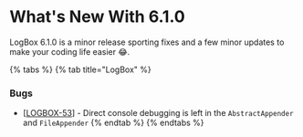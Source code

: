 # What's New With 6.1.0

LogBox 6.1.0 is a minor release sporting fixes and a few minor updates to make your coding life easier 😂.

{% tabs %}
{% tab title="LogBox" %}
### Bugs

* \[[LOGBOX-53](https://ortussolutions.atlassian.net/browse/LOGBOX-53)\] - Direct console debugging is left in the `AbstractAppender` and `FileAppender`
{% endtab %}
{% endtabs %}



